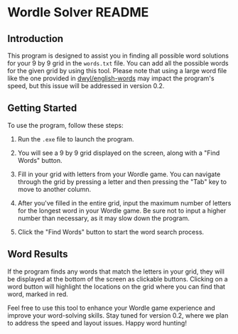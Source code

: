 # Wordle Solver README

## Introduction
This program is designed to assist you in finding all possible word solutions for your 9 by 9 grid in the `words.txt` file. You can add all the possible words for the given grid by using this tool. Please note that using a large word file like the one provided in [dwyl/english-words](https://github.com/dwyl/english-words) may impact the program's speed, but this issue will be addressed in version 0.2.

## Getting Started
To use the program, follow these steps:

1. Run the `.exe` file to launch the program.

2. You will see a 9 by 9 grid displayed on the screen, along with a "Find Words" button.

3. Fill in your grid with letters from your Wordle game. You can navigate through the grid by pressing a letter and then pressing the "Tab" key to move to another column.

4. After you've filled in the entire grid, input the maximum number of letters for the longest word in your Wordle game. Be sure not to input a higher number than necessary, as it may slow down the program.

5. Click the "Find Words" button to start the word search process.

## Word Results
If the program finds any words that match the letters in your grid, they will be displayed at the bottom of the screen as clickable buttons. Clicking on a word button will highlight the locations on the grid where you can find that word, marked in red.

Feel free to use this tool to enhance your Wordle game experience and improve your word-solving skills. Stay tuned for version 0.2, where we plan to address the speed and layout issues. Happy word hunting!
